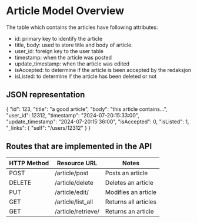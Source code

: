 # Article Model Overview

The table which contains the articles have following attributes:
- id: primary key to identify the article
- title, body: used to store title and body of article. 
- user_id: foreign key to the user table
- timestamp: when the article was posted
- update_timestamp: when the article was edited
- isAccepted: to determine if the article is been accepted by the redaksjon
- isListed: to determine if the article has been deleted or not

## JSON representation
{
    "id": 123,
    "title": "a good article",
    "body": "this article contains...",
    "user_id": 12312,
    "timestamp": "2024-07-20:15:33:00",
    "update_timestamp": "2024-07-20:15:36:00",
    "isAccepted": 0,
    "isListed": 1,
    "_links": {
        "self": "/users/12312"
    }
}

## Routes that are implemented in the API

| HTTP Method | Resource URL           | Notes                |
|-------------|------------------------|----------------------|
| POST        | /article/post          | Posts an article     |
| DELETE      | /article/delete        | Deletes an article   |
| PUT         | /article/edit/<id>          | Modifies an article  |
| GET         | /article/list_all      | Returns all articles |
| GET         | /article/retrieve/<id> | Returns an article   |
